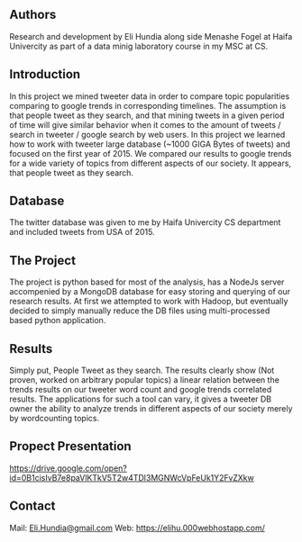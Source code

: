 Authors
-------
Research and development by Eli Hundia along side Menashe Fogel at Haifa Univercity as part of a data minig laboratory course in my MSC at CS. 

Introduction
------------
In this project we mined tweeter data in order to compare topic popularities comparing to google trends in corresponding timelines.
The assumption is that people tweet as they search, and that mining tweets in a given period of time will give similar behavior when it comes to the amount of tweets / search in tweeter / google search by web users.
In this project we learned how to work with tweeter large database (~1000 GIGA Bytes of tweets) and focused on the first year of 2015.
We compared our results to google trends for a wide variety of topics from different aspects of our society.
It appears, that people tweet as they search.

Database
--------
The twitter database was given to me by Haifa Univercity CS department and included tweets from USA of 2015.

The Project
-----------
The project is python based for most of the analysis, has a NodeJs server accompenied by a MongoDB database for easy storing and querying of our research results. At first we attempted to work with Hadoop, but eventually decided to simply manually reduce the DB files using multi-processed based python application.

Results
-------
Simply put, People Tweet as they search. The results clearly show (Not proven, worked on arbitrary popular topics) a linear relation between the trends results on our tweeter word count and google trends correlated results.
The applications for such a tool can vary, it gives a tweeter DB owner the ability to analyze trends in different aspects of our society merely by wordcounting topics.

Propect Presentation
--------------------
https://drive.google.com/open?id=0B1cisIvB7e8paVlKTkV5T2w4TDl3MGNWcVpFeUk1Y2FvZXkw

Contact
-------
Mail: Eli.Hundia@gmail.com
Web:  https://elihu.000webhostapp.com/
